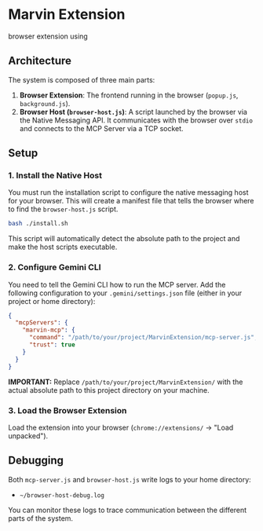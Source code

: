 # Marvin Extension

browser extension using 
## Architecture

The system is composed of three main parts:

1.  **Browser Extension**: The frontend running in the browser (`popup.js`, `background.js`).
2.  **Browser Host (`browser-host.js`)**: A script launched by the browser via the Native Messaging API. It communicates with the browser over `stdio` and connects to the MCP Server via a TCP socket.


## Setup

### 1. Install the Native Host

You must run the installation script to configure the native messaging host for your browser. This will create a manifest file that tells the browser where to find the `browser-host.js` script.

```bash
bash ./install.sh
```

This script will automatically detect the absolute path to the project and make the host scripts executable.

### 2. Configure Gemini CLI

You need to tell the Gemini CLI how to run the MCP server. Add the following configuration to your `.gemini/settings.json` file (either in your project or home directory):

```json
{
  "mcpServers": {
    "marvin-mcp": {
      "command": "/path/to/your/project/MarvinExtension/mcp-server.js",
      "trust": true
    }
  }
}
```

**IMPORTANT:** Replace `/path/to/your/project/MarvinExtension/` with the actual absolute path to this project directory on your machine.

### 3. Load the Browser Extension

Load the extension into your browser (`chrome://extensions/` -> "Load unpacked").

## Debugging

Both `mcp-server.js` and `browser-host.js` write logs to your home directory:

*   `~/browser-host-debug.log`

You can monitor these logs to trace communication between the different parts of the system.
